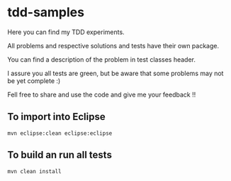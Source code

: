 tdd-samples
===========

Here you can find my TDD experiments.

All problems and respective solutions and tests have their own package.

You can find a description of the problem in test classes header.

I assure you all tests are green, but be aware that some problems may not be yet complete :)

Fell free to share and use the code and give me your feedback !!

To import into Eclipse
-------------------

    mvn eclipse:clean eclipse:eclipse

To build an run all tests
-------------------

    mvn clean install
